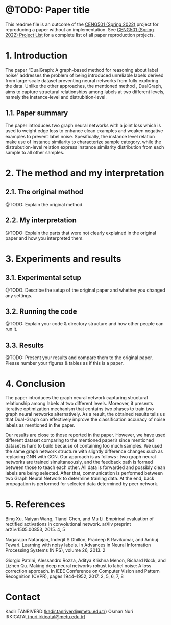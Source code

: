 # @TODO: Paper title

This readme file is an outcome of the [CENG501 (Spring 2022)](https://ceng.metu.edu.tr/~skalkan/DL/) project for reproducing a paper without an implementation. See [CENG501 (Spring 2022) Project List](https://github.com/CENG501-Projects/CENG501-Spring2022) for a complete list of all paper reproduction projects.

# 1. Introduction

The paper “DualGraph: A graph-based method for reasoning about label noise” addresses the problem of being introduced unreliable labels derived from large-scale dataset preventing neural networks from fully exploring the data. Unlike the other approaches, the mentioned method , DualGraph, aims to capture structural relationships among labels at two different levels, namely the instance-level and distrubition-level.

## 1.1. Paper summary

The paper introduces two graph neural networks with a joint loss which is used to weight edge loss to enhance clean examples and weaken negative examples to prevent label noise.  Spesifically, the instance level relation make use of instance similarity to characterize sample category, while the distrubution-level relation express instance similarity distribution from each sample to all other samples.

# 2. The method and my interpretation

## 2.1. The original method

@TODO: Explain the original method.

## 2.2. My interpretation 

@TODO: Explain the parts that were not clearly explained in the original paper and how you interpreted them.

# 3. Experiments and results

## 3.1. Experimental setup

@TODO: Describe the setup of the original paper and whether you changed any settings.

## 3.2. Running the code

@TODO: Explain your code & directory structure and how other people can run it.

## 3.3. Results

@TODO: Present your results and compare them to the original paper. Please number your figures & tables as if this is a paper.

# 4. Conclusion

The paper introduces the graph neural network capturing structural relationship among labels at two different levels. Moreover, it presents iterative optimization mechanism that contains two phases to train two graph neural networks alternatively. As a result, the obtained results tells us that Dual-Graph can effectively improve the classification accuracy of noise labels as mentioned in the paper.

Our results are close to those reported in the paper. However, we have used different dataset comparing to the mentioned paper’s since mentioned dataset is hard to build because of containing too much samples. We used the same graph network structure with slightly difference changes such as replacing GNN with GCN. Our approach is as follows : two graph neural networks are trained simultaneously, and the feedback path is formed between those to teach each other. All data is forwarded and possibly clean labels are being selected. After that, communication is performed between two Graph Neural Network to determine training data. At the end, back propagation is performed for selected data determined by peer network.

# 5. References

Bing Xu, Naiyan Wang, Tianqi Chen, and Mu Li.
Empirical evaluation of rectified activations in convolutional network. arXiv preprint arXiv:1505.00853,
2015. 4, 5

Nagarajan Natarajan, Inderjit S Dhillon, Pradeep K
Ravikumar, and Ambuj Tewari. Learning with noisy
labels. In Advances in Neural Information Processing
Systems (NIPS), volume 26, 2013. 2

Giorgio Patrini, Alessandro Rozza, Aditya Krishna Menon, Richard Nock, and Lizhen Qu. Making deep neural networks robust to label noise: A loss
correction approach. In IEEE Conference on Computer Vision and Pattern Recognition (CVPR), pages
1944–1952, 2017. 2, 5, 6, 7, 8

# Contact

Kadir TANRIVERDI(kadir.tanriverdi@metu.edu.tr)
Osman Nuri IRKICATAL(nuri.irkicatal@metu.edu.tr)
